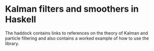 # Kalman filters and smoothers in Haskell

The haddock contains links to references on the theory of Kalman and
particle filtering and also contains a worked example of how to use
the library.
